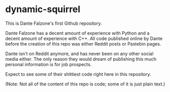 # dynamic-squirrel
This is Dante Falzone's first Github repository.

Dante Falzone has a decent amount of experience with Python and a decent amount of experience
with C++. All code published online by Dante before the creation of this repo was either Reddit
posts or Pastebin pages.

Dante isn't on Reddit anymore, and has never been on any other social media either. The only
reason they would dream of publishing this much personal information is for job prospects.

Expect to see some of their shittiest code right here in this repository.

(Note: Not all of the content of this repo is code; some of it is just plain text.)
